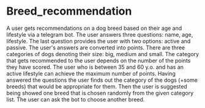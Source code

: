# Breed_recommendation
A user gets recommendations on a dog breed based on their age and lifestyle via a telegram bot.
The user answers three questions: name, age, lifestyle. The last question provides the user with two options: active and passive. The user's answers are converted into points.
There are three categories of dogs denoting their size: big, medium and small. The category that gets recommended to the user depends on the number of the points they have scored. The user who is between 35 and 60 y.o. and has an active lifestyle can achieve the maximum number of points.
Having answered the questions the user finds out the category of the dogs (+some breeds) that would be appropriate for them. Then the user is suggested being showed one breed that is chosen randomly from the given category list. The user can ask the bot to choose another breed.  
